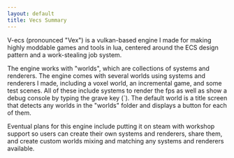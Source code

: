 ```yaml
---
layout: default
title: Vecs Summary
---
```

V-ecs (pronounced "Vex") is a vulkan-based engine I made for making highly moddable games and tools in lua, centered around the ECS design pattern and a work-stealing job system.

The engine works with "worlds", which are collections of systems and renderers. The engine comes with several worlds using systems and renderers I made, including a voxel world, an incremental game, and some test scenes. All of these include systems to render the fps as well as show a debug console by typing the grave key (\`). The default world is a title screen that detects any worlds in the "worlds" folder and displays a button for each of them.

Eventual plans for this engine include putting it on steam with workshop support so users can create their own systems and renderers, share them, and create custom worlds mixing and matching any systems and renderers available.
